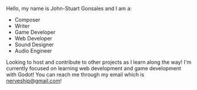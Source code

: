 Hello, my name is John-Stuart Gonsales and I am a:
  - Composer
  - Writer
  - Game Developer
  - Web Developer
  - Sound Designer
  - Audio Engineer

Looking to host and contribute to other projects as I learn along the way! 
I'm currently focused on learning web development and game development with Godot!
You can reach me through my email which is nerveship@gmail.com!
